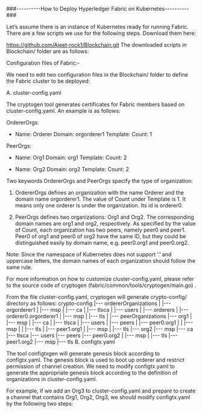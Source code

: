 ###----------How to Deploy Hyperledger Fabric on Kubernetes----------###

Let’s assume there is an instance of Kubernetes ready for running Fabric. There are a few scripts we use for the following steps. Download them here:

https://github.com/Ajeet-rock1/Blockchain.git
The downloaded scripts in Blockchain/ folder are as follows:

Configuration files of Fabric:-

We need to edit two configuration files in the Blockchain/ folder to define the Fabric cluster to be deployed:

A. cluster-config.yaml

The cryptogen tool generates certificates for Fabric members based on cluster-config.yaml. An example is as follows:

OrdererOrgs:
 - Name: Orderer
Domain: orgorderer1
     Template:
       Count: 1
  
 PeerOrgs:
 - Name: Org1
     Domain: org1
     Template:­
       Count: 2­­
  
 - Name: Org2
     Domain: org2
     Template:
       Count: 2

Two keywords OrdererOrgs and PeerOrgs specify the type of organization:

1) OrdererOrgs defines an organization with the name Orderer and the domain name orgorderer1. The value of Count under Template is 1. It means only one orderer is under the organization. Its id is orderer0.

2) PeerOrgs defines two organizations: Org1 and Org2. The corresponding domain names are org1 and org2, respectively. As specified by the value of Count, each organization has two peers, namely peer0 and peer1. Peer0 of org1 and peer0 of org2 have the same ID, but they could be distinguished easily by domain name, e.g. peer0.org1 and peer0.org2.

Note: Since the namespace of Kubernetes does not support ‘.’ and uppercase letters, the domain names of each organization should follow the same rule.

For more information on how to customize cluster-config.yaml, please refer to the source code of cryptogen (fabric/common/tools/cryptogen/main.go) .

From the file cluster-config.yaml, cryptogen will generate crypto-config/ directory as follows:
crypto-config
|--- ordererOrganizations
|     |--- orgorderer1
|           |--- msp
|           |--- ca
|           |--- tlsca
|           |--- users
|           |--- orderers
|           |--- orderer0.orgorderer1
|                 |--- msp
|                 |--- tls
|
|--- peerOrganizations
      |--- org1
      |     |--- msp
      |     |--- ca
      |     |--- tlsca
      |     |--- users
      |     |--- peers
      |           |--- peer0.org1
      |           |     |--- msp
      |           |     |--- tls
      |           |--- peer1.org1
      |                 |--- msp
      |                 |--- tls
      |--- org2
            |--- msp
            |--- ca
            |--- tlsca
            |--- users
            |--- peers
                   |--- peer0.org2
                   |     |--- msp
                   |     |--- tls
                   |--- peer1.org2
                         |--- msp
                         |--- tls
B. configtx.yaml

The tool configtxgen will generate genesis block according to configtx.yaml. The genesis block is used to boot up orderer and restrict permission of channel creation. We need to modify configtx.yaml to generate the appropriate genesis block according to the definition of organizations in cluster-config.yaml.

For example, if we add an Org3 to cluster-config.yaml and prepare to create a channel that contains Org1, Org2, Org3, we should modify configtx.yaml by the following two steps:









